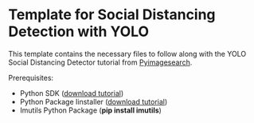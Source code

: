 # Template for Social Distancing Detection with YOLO
This template contains the necessary files to follow along with the YOLO Social Distancing Detector tutorial from [Pyimagesearch](https://www.pyimagesearch.com/2020/06/01/opencv-social-distancing-detector/).

Prerequisites: 
* Python SDK ([download tutorial](https://www.youtube.com/watch?v=0hGzGdRQeak))
* Python Package Iinstaller ([download tutorial](https://www.youtube.com/watch?v=gNlhFUY_SWU))
* Imutils Python Package (**pip install imutils**)

